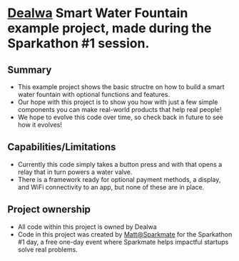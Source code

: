 # [Dealwa](https://www.linkedin.com/company/dealwa/?originalSubdomain=fr) Smart Water Fountain example project, made during the Sparkathon #1 session.

## Summary

- This example project shows the basic structre on how to build a smart water fountain with optional functions and features.
- Our hope with this project is to show you how with just a few simple components you can make real-world products that help real people!
- We hope to evolve this code over time, so check back in future to see how it evolves!

## Capabilities/Limitations

- Currently this code simply takes a button press and with that opens a relay that in turn powers a water valve.
- There is a framework ready for optional payment methods, a display, and WiFi connectivity to an app, but none of these are in place.

## Project ownership

- All code within this project is owned by Dealwa
- Code in this project was created by [Matt@Sparkmate](matthew@sparkmate.co) for the Sparkathon #1 day, a free one-day event where Sparkmate helps impactful startups solve real problems.  